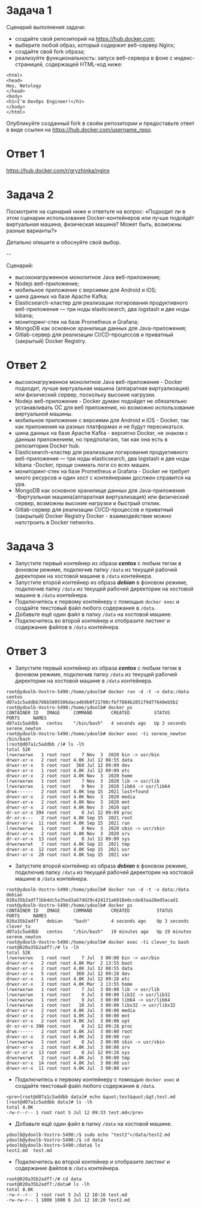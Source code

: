 
# Задача 1

Сценарий выполнения задачи:

- создайте свой репозиторий на https://hub.docker.com;
- выберите любой образ, который содержит веб-сервер Nginx;
- создайте свой fork образа;
- реализуйте функциональность:
запуск веб-сервера в фоне с индекс-страницей, содержащей HTML-код ниже:
```
<html>
<head>
Hey, Netology
</head>
<body>
<h1>I’m DevOps Engineer!</h1>
</body>
</html>
```

Опубликуйте созданный fork в своём репозитории и предоставьте ответ в виде ссылки на https://hub.docker.com/username_repo.

# Ответ 1

https://hub.docker.com/r/gryzhinka/nginx

# Задача 2

Посмотрите на сценарий ниже и ответьте на вопрос:
«Подходит ли в этом сценарии использование Docker-контейнеров или лучше подойдёт виртуальная машина, физическая машина? Может быть, возможны разные варианты?»

Детально опишите и обоснуйте свой выбор.

--

Сценарий:

- высоконагруженное монолитное Java веб-приложение;
- Nodejs веб-приложение;
- мобильное приложение c версиями для Android и iOS;
- шина данных на базе Apache Kafka;
- Elasticsearch-кластер для реализации логирования продуктивного веб-приложения — три ноды elasticsearch, два logstash и две ноды kibana;
- мониторинг-стек на базе Prometheus и Grafana;
- MongoDB как основное хранилище данных для Java-приложения;
- Gitlab-сервер для реализации CI/CD-процессов и приватный (закрытый) Docker Registry.

# Ответ 2

- высоконагруженное монолитное Java веб-приложение - Docker  подходит, лучше виртуальная машина (аппаратная виртуализация) или физический сервер, поскольку высокие нагрузки.
- Nodejs веб-приложение - Docker  думаю подойдет не обязательно устанавливать ОС для веб приложения, но возможно использование виртуальной машины.
- мобильное приложение c версиями для Android и iOS - Docker, так как приложения на разных платформах и не будут пересикаться.
- шина данных на базе Apache Kafka - вероятно Docker, не знаком с данным приложением, но предполагаю, так как она есть в репозитории Docker hub.
- Elasticsearch-кластер для реализации логирования продуктивного веб-приложения — три ноды elasticsearch, два logstash и две ноды kibana -Docker, проще снимать логи со всех машин.
- мониторинг-стек на базе Prometheus и Grafana - Docker не требует много ресурсов и один хост с контейнерами дослжен справится на ура.
- MongoDB как основное хранилище данных для Java-приложения -Виртуальная машина(аппаратная виртуализация) или физический сервер, возможны высокие нагрузки и быстрый отклик.
- Gitlab-сервер для реализации CI/CD-процессов и приватный (закрытый) Docker Registry Docker - взаимодействие можно напстроить в Docker networks.

# Задача 3

- Запустите первый контейнер из образа ***centos*** c любым тегом в фоновом режиме, подключив папку ```/data``` из текущей рабочей директории на хостовой машине в ```/data``` контейнера.
- Запустите второй контейнер из образа ***debian*** в фоновом режиме, подключив папку ```/data``` из текущей рабочей директории на хостовой машине в ```/data``` контейнера.
- Подключитесь к первому контейнеру с помощью ```docker exec``` и создайте текстовый файл любого содержания в ```/data```.
- Добавьте ещё один файл в папку ```/data``` на хостовой машине.
- Подключитесь во второй контейнер и отобразите листинг и содержание файлов в ```/data``` контейнера.

# Ответ 3

- Запустите первый контейнер из образа ***centos*** c любым тегом в фоновом режиме, подключив папку ```/data``` из текущей рабочей директории на хостовой машине в ```/data``` контейнера.

```
root@ydoolb-Vostro-5490:/home/ydoolb# docker run -d -t -v data:/data centos 
d07a1c5addbb786b5805506daca4b9b0f21780cfbf7884b2851f9d77640eb5b2
root@ydoolb-Vostro-5490:/home/ydoolb# docker ps
CONTAINER ID   IMAGE     COMMAND       CREATED         STATUS         PORTS     NAMES
d07a1c5addbb   centos    "/bin/bash"   4 seconds ago   Up 3 seconds             serene_newton
root@ydoolb-Vostro-5490:/home/ydoolb# docker exec -ti serene_newton /bin/bash
[root@d07a1c5addbb /]# ls -lh
total 52K
lrwxrwxrwx   1 root root    7 Nov  3  2020 bin -> usr/bin
drwxr-xr-x   2 root root 4.0K Jul 12 08:55 data
drwxr-xr-x   5 root root  360 Jul 12 09:09 dev
drwxr-xr-x   1 root root 4.0K Jul 12 09:09 etc
drwxr-xr-x   2 root root 4.0K Nov  3  2020 home
lrwxrwxrwx   1 root root    7 Nov  3  2020 lib -> usr/lib
lrwxrwxrwx   1 root root    9 Nov  3  2020 lib64 -> usr/lib64
drwx------   2 root root 4.0K Sep 15  2021 lost+found
drwxr-xr-x   2 root root 4.0K Nov  3  2020 media
drwxr-xr-x   2 root root 4.0K Nov  3  2020 mnt
drwxr-xr-x   2 root root 4.0K Nov  3  2020 opt
dr-xr-xr-x 394 root root    0 Jul 12 09:09 proc
dr-xr-x---   2 root root 4.0K Sep 15  2021 root
drwxr-xr-x  11 root root 4.0K Sep 15  2021 run
lrwxrwxrwx   1 root root    8 Nov  3  2020 sbin -> usr/sbin
drwxr-xr-x   2 root root 4.0K Nov  3  2020 srv
dr-xr-xr-x  13 root root    0 Jul 12 09:09 sys
drwxrwxrwt   7 root root 4.0K Sep 15  2021 tmp
drwxr-xr-x  12 root root 4.0K Sep 15  2021 usr
drwxr-xr-x  20 root root 4.0K Sep 15  2021 var
```

- Запустите второй контейнер из образа ***debian*** в фоновом режиме, подключив папку ```/data``` из текущей рабочей директории на хостовой машине в ```/data``` контейнера.


```
root@ydoolb-Vostro-5490:/home/ydoolb# docker run -d -t -v data:/data debian
020a35b2adf71bb4dc5a35ed3a67dd29c424131a6018e0ccde83aa28ed5acad1
root@ydoolb-Vostro-5490:/home/ydoolb# docker ps
CONTAINER ID   IMAGE     COMMAND       CREATED          STATUS          PORTS     NAMES
020a35b2adf7   debian    "bash"        4 seconds ago    Up 3 seconds              clever_tu
d07a1c5addbb   centos    "/bin/bash"   19 minutes ago   Up 19 minutes             serene_newton
root@ydoolb-Vostro-5490:/home/ydoolb# docker exec -ti clever_tu bash
root@020a35b2adf7:/# ls -lh
total 52K
lrwxrwxrwx   1 root root    7 Jul  3 00:00 bin -> usr/bin
drwxr-xr-x   2 root root 4.0K Mar  2 13:55 boot
drwxr-xr-x   2 root root 4.0K Jul 12 08:55 data
drwxr-xr-x   5 root root  360 Jul 12 09:28 dev
drwxr-xr-x   1 root root 4.0K Jul 12 09:28 etc
drwxr-xr-x   2 root root 4.0K Mar  2 13:55 home
lrwxrwxrwx   1 root root    7 Jul  3 00:00 lib -> usr/lib
lrwxrwxrwx   1 root root    9 Jul  3 00:00 lib32 -> usr/lib32
lrwxrwxrwx   1 root root    9 Jul  3 00:00 lib64 -> usr/lib64
lrwxrwxrwx   1 root root   10 Jul  3 00:00 libx32 -> usr/libx32
drwxr-xr-x   2 root root 4.0K Jul  3 00:00 media
drwxr-xr-x   2 root root 4.0K Jul  3 00:00 mnt
drwxr-xr-x   2 root root 4.0K Jul  3 00:00 opt
dr-xr-xr-x 398 root root    0 Jul 12 09:28 proc
drwx------   2 root root 4.0K Jul  3 00:00 root
drwxr-xr-x   3 root root 4.0K Jul  3 00:00 run
lrwxrwxrwx   1 root root    8 Jul  3 00:00 sbin -> usr/sbin
drwxr-xr-x   2 root root 4.0K Jul  3 00:00 srv
dr-xr-xr-x  13 root root    0 Jul 12 09:28 sys
drwxrwxrwt   2 root root 4.0K Jul  3 00:00 tmp
drwxr-xr-x  14 root root 4.0K Jul  3 00:00 usr
drwxr-xr-x  11 root root 4.0K Jul  3 00:00 var
```

- Подключитесь к первому контейнеру с помощью ```docker exec``` и создайте текстовый файл любого содержания в ```/data```.

```
<pre>[root@d07a1c5addbb data]# echo &quot;test&quot;&gt;test.md
[root@d07a1c5addbb data]# ls -lh
total 4.0K
-rw-r--r-- 1 root root 5 Jul 12 09:33 test.md</pre>
```

- Добавьте ещё один файл в папку ```/data``` на хостовой машине.

```
ydoolb@ydoolb-Vostro-5490:/$ sudo echo "test2">/data/test2.md
ydoolb@ydoolb-Vostro-5490:/$ cd data 
ydoolb@ydoolb-Vostro-5490:/data$ ls
test2.md  test.md
```

- Подключитесь во второй контейнер и отобразите листинг и содержание файлов в ```/data``` контейнера.

```
root@020a35b2adf7:/# cd data
root@020a35b2adf7:/data# ls -lh
total 8.0K
-rw-r--r-- 1 root root 5 Jul 12 10:16 test.md
-rw-rw-r-- 1 1000 1000 6 Jul 12 10:20 test2.md
